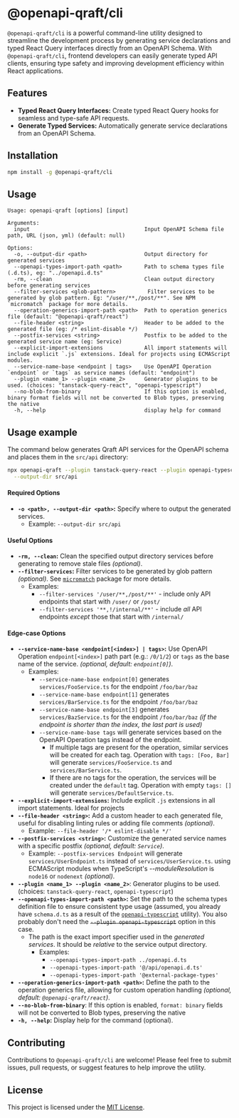 # @openapi-qraft/cli

`@openapi-qraft/cli` is a powerful command-line utility designed to streamline the development process by generating
service declarations and typed React Query interfaces directly from an OpenAPI Schema. With `@openapi-qraft/cli`,
frontend developers can easily generate typed API clients, ensuring type safety and improving development efficiency
within React applications.

## Features

- **Typed React Query Interfaces:** Create typed React Query hooks for seamless and type-safe API requests.
- **Generate Typed Services:** Automatically generate service declarations from an OpenAPI Schema.

## Installation

```bash
npm install -g @openapi-qraft/cli
```

## Usage

```
Usage: openapi-qraft [options] [input]

Arguments:
  input                                    Input OpenAPI Schema file path, URL (json, yml) (default: null)

Options:
  -o, --output-dir <path>                  Output directory for generated services
  --openapi-types-import-path <path>       Path to schema types file (.d.ts), eg: "../openapi.d.ts"
  -rm, --clean                             Clean output directory before generating services
  --filter-services <glob-pattern>          Filter services to be generated by glob pattern. Eg: "/user/**,/post/**". See NPM `micromatch` package for more details.
  --operation-generics-import-path <path>  Path to operation generics file (default: "@openapi-qraft/react")
  --file-header <string>                   Header to be added to the generated file (eg: /* eslint-disable */)
  --postfix-services <string>              Postfix to be added to the generated service name (eg: Service)
  --explicit-import-extensions             All import statements will include explicit `.js` extensions. Ideal for projects using ECMAScript modules.
  --service-name-base <endpoint | tags>    Use OpenAPI Operation `endpoint` or `tags` as service names (default: "endpoint")
  --plugin <name_1> --plugin <name_2>      Generator plugins to be used. (choices: "tanstack-query-react", "openapi-typescript")
  --no-blob-from-binary                    If this option is enabled, binary format fields will not be converted to Blob types, preserving the native
  -h, --help                               display help for command
```

## Usage example

The command below generates Qraft API services for the OpenAPI schema and places them in the `src/api` directory:

```bash npm2yarn
npx openapi-qraft --plugin tanstack-query-react --plugin openapi-typescript https://raw.githubusercontent.com/swagger-api/swagger-petstore/master/src/main/resources/openapi.yaml \
  --output-dir src/api
```

#### Required Options

- **`-o <path>, --output-dir <path>`:** Specify where to output the generated services.
  - Example: `--output-dir src/api`

#### Useful Options

- **`-rm, --clean`:** Clean the specified output directory services before generating to remove stale files _(optional)_.
- **`--filter-services`:** Filter services to be generated by glob pattern _(optional)_. See [`micromatch`](https://github.com/micromatch/micromatch)
  package for more details.
  - Examples:
    - `--filter-services '/user/**,/post/**'` - include only API endpoints that start with `/user/` or `/post/`
    - `--filter-services '**,!/internal/**'` - include _all_ API endpoints _except_ those that start with `/internal/`

#### Edge-case Options

- **`--service-name-base <endpoint[<index>] | tags>`:** Use OpenAPI Operation `endpoint[<index>]` path part (e.g.: `/0/1/2`) or `tags` as the base name of the service. _(optional, default: `endpoint[0]`)_.
  - Examples:
    - `--service-name-base endpoint[0]` generates `services/FooService.ts` for the endpoint `/foo/bar/baz`
    - `--service-name-base endpoint[1]` generates `services/BarService.ts` for the endpoint `/foo/bar/baz`
    - `--service-name-base endpoint[3]` generates `services/BazService.ts` for the endpoint `/foo/bar/baz` _(if the endpoint is shorter than the index, the last part is used)_
    - `--service-name-base tags` will generate services based on the OpenAPI Operation tags instead of the endpoint.
      - If multiple tags are present for the operation, similar services will be created for each tag. Operation with `tags: [Foo, Bar]` will generate `services/FooService.ts` and `services/BarService.ts`.
      - If there are no tags for the operation, the services will be created under the `default` tag. Operation with empty `tags: []` will generate `services/DefaultService.ts`.
- **`--explicit-import-extensions`:** Include explicit `.js` extensions in all import statements. Ideal for projects
- **`--file-header <string>`:** Add a custom header to each generated file, useful for disabling linting rules or adding file
  comments _(optional)_.
  - Example: `--file-header '/* eslint-disable */'`
- **`--postfix-services <string>`:** Customize the generated service names with a specific postfix _(optional, default: `Service`)_.
  - Example: `--postfix-services Endpoint` will generate `services/UserEndpoint.ts` instead of `services/UserService.ts`.
    using ECMAScript modules when TypeScript's _--moduleResolution_ is `node16` or `nodenext` _(optional)_.
- **`--plugin <name_1> --plugin <name_2>`**: Generator plugins to be used. (choices: `tanstack-query-react`, `openapi-typescript`)
- **`--openapi-types-import-path <path>`:** Set the path to the schema types definition file to ensure consistent type
  usage (assumed, you already have `schema.d.ts` as a result of the [`openapi-typescript`](https://github.com/drwpow/openapi-typescript) utility). You also probably
  don't need the ~~`--plugin openapi-typescript`~~ option in this case.
  - The path is the exact import specifier used in the _generated services_. It should be _relative_ to the service
    output directory.
    - Examples:
      - `--openapi-types-import-path ../openapi.d.ts`
      - `--openapi-types-import-path '@/api/openapi.d.ts'`
      - `--openapi-types-import-path '@external-package-types'`
- **`--operation-generics-import-path <path>`:** Define the path to the operation generics file, allowing for custom
  operation handling _(optional, default: `@openapi-qraft/react`)_.
- **`--no-blob-from-binary`**: If this option is enabled, `format: binary` fields will not be converted to Blob types, preserving the native
- **`-h, --help`:** Display help for the command (optional).

## Contributing

Contributions to `@openapi-qraft/cli` are welcome! Please feel free to submit issues, pull requests, or suggest features
to help improve the utility.

## License

This project is licensed under the [MIT License](https://opensource.org/license/mit/).
